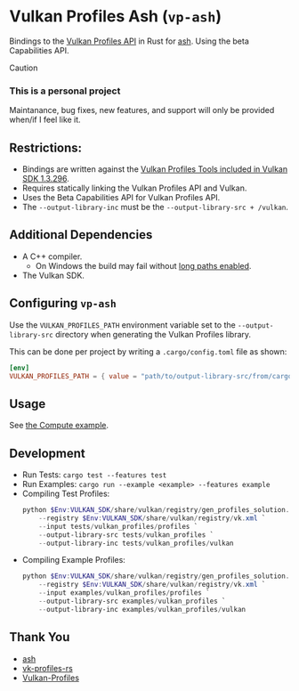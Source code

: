 # Vulkan Profiles Ash (`vp-ash`)
Bindings to the [Vulkan Profiles API](https://vulkan.lunarg.com/doc/view/1.4.304.0/windows/profiles_api_library.html) 
in Rust for [ash](https://github.com/ash-rs/ash). Using the beta Capabilities API.

> [!CAUTION] 
> ### This is a personal project
>
> Maintanance, bug fixes, new features, and support will only be provided when/if I feel like it.
>

## Restrictions:
* Bindings are written against the [Vulkan Profiles Tools included in Vulkan SDK 1.3.296](https://github.com/KhronosGroup/Vulkan-Profiles/tree/v1.3.296).
* Requires statically linking the Vulkan Profiles API and Vulkan.
* Uses the Beta Capabilities API for Vulkan Profiles API.
* The `--output-library-inc` must be the `--output-library-src + /vulkan`.

## Additional Dependencies
* A C++ compiler.
    * On Windows the build may fail without [long paths enabled](https://learn.microsoft.com/en-us/windows/win32/fileio/maximum-file-path-limitation?tabs=registry#enable-long-paths-in-windows-10-version-1607-and-later).
* The Vulkan SDK.

## Configuring `vp-ash`
Use the `VULKAN_PROFILES_PATH` environment variable set to the `--output-library-src` directory when generating the Vulkan Profiles library.

This can be done per project by writing a `.cargo/config.toml` file as shown:

```toml
[env]
VULKAN_PROFILES_PATH = { value = "path/to/output-library-src/from/cargo.toml", force = true, relative = true }
```

## Usage
See [the Compute example](./examples/compute.rs).

## Development

- Run Tests: `cargo test --features test`
- Run Examples: `cargo run --example <example> --features example`
- Compiling Test Profiles:
    ```powershell
    python $Env:VULKAN_SDK/share/vulkan/registry/gen_profiles_solution.py `
        --registry $Env:VULKAN_SDK/share/vulkan/registry/vk.xml `
        --input tests/vulkan_profiles/profiles `
        --output-library-src tests/vulkan_profiles `
        --output-library-inc tests/vulkan_profiles/vulkan
    ```
- Compiling Example Profiles:
    ```powershell
    python $Env:VULKAN_SDK/share/vulkan/registry/gen_profiles_solution.py `
        --registry $Env:VULKAN_SDK/share/vulkan/registry/vk.xml `
        --input examples/vulkan_profiles/profiles `
        --output-library-src examples/vulkan_profiles `
        --output-library-inc examples/vulkan_profiles/vulkan
    ```

## Thank You

* [ash](https://github.com/ash-rs/ash)
* [vk-profiles-rs](https://github.com/CodingRays/vk-profiles-rs)
* [Vulkan-Profiles](https://github.com/KhronosGroup/Vulkan-Profiles)
